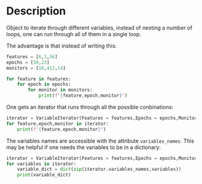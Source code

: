 # Description

Object to iterate through different variables, instead of nesting a number of loops, one can run through all of them in a single loop.

The advantage is that instead of writing this:

```python
features = [6,3,56]
epochs = [50,23]
monitors = [10,412,14]

for feature in features:
    for epoch in epochs:
        for monitor in monitors:
            print(f"{feature,epoch,monitor}") 
```

One gets an iterator that runs through all the possible conbinations:

```python
iterator = VariableIterator(Features = features,Epochs = epochs,Monitor = monitors)
for feature,epoch,monitor in iterator:
    print(f"{feature,epoch,monitor}") 
```

The variables names are accessible with the attribute `variables_names`. This may be helpful if one needs the variables to be in a dictionary:
```python
iterator = VariableIterator(Features = features,Epochs = epochs,Monitor = monitors)
for variables in iterator:
    variable_dict = dict(zip(iterator.variables_names,variables))
    print(variable_dict) 
```